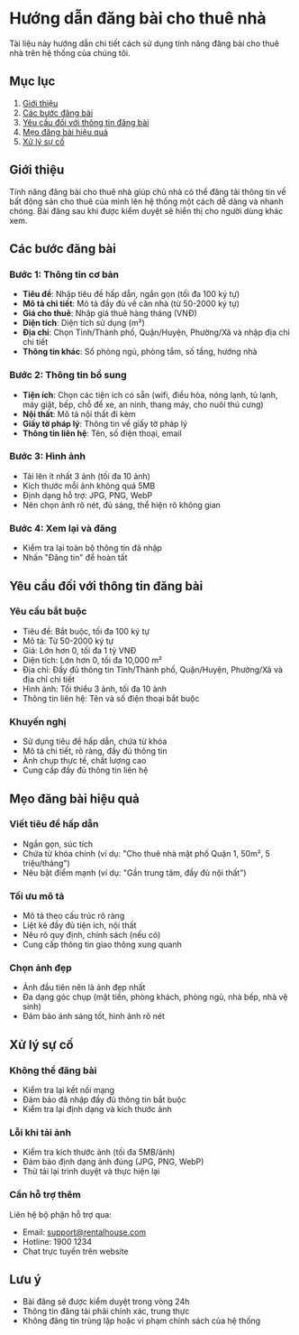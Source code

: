 # Hướng dẫn đăng bài cho thuê nhà

Tài liệu này hướng dẫn chi tiết cách sử dụng tính năng đăng bài cho thuê nhà trên hệ thống của chúng tôi.

## Mục lục
1. [Giới thiệu](#giới-thiệu)
2. [Các bước đăng bài](#các-bước-đăng-bài)
3. [Yêu cầu đối với thông tin đăng bài](#yêu-cầu-đối-với-thông-tin-đăng-bài)
4. [Mẹo đăng bài hiệu quả](#mẹo-đăng-bài-hiệu-quả)
5. [Xử lý sự cố](#xử-lý-sự-cố)

## Giới thiệu

Tính năng đăng bài cho thuê nhà giúp chủ nhà có thể đăng tải thông tin về bất động sản cho thuê của mình lên hệ thống một cách dễ dàng và nhanh chóng. Bài đăng sau khi được kiểm duyệt sẽ hiển thị cho người dùng khác xem.

## Các bước đăng bài

### Bước 1: Thông tin cơ bản
- **Tiêu đề**: Nhập tiêu đề hấp dẫn, ngắn gọn (tối đa 100 ký tự)
- **Mô tả chi tiết**: Mô tả đầy đủ về căn nhà (từ 50-2000 ký tự)
- **Giá cho thuê**: Nhập giá thuê hàng tháng (VNĐ)
- **Diện tích**: Diện tích sử dụng (m²)
- **Địa chỉ**: Chọn Tỉnh/Thành phố, Quận/Huyện, Phường/Xã và nhập địa chỉ chi tiết
- **Thông tin khác**: Số phòng ngủ, phòng tắm, số tầng, hướng nhà

### Bước 2: Thông tin bổ sung
- **Tiện ích**: Chọn các tiện ích có sẵn (wifi, điều hòa, nóng lạnh, tủ lạnh, máy giặt, bếp, chỗ để xe, an ninh, thang máy, cho nuôi thú cưng)
- **Nội thất**: Mô tả nội thất đi kèm
- **Giấy tờ pháp lý**: Thông tin về giấy tờ pháp lý
- **Thông tin liên hệ**: Tên, số điện thoại, email

### Bước 3: Hình ảnh
- Tải lên ít nhất 3 ảnh (tối đa 10 ảnh)
- Kích thước mỗi ảnh không quá 5MB
- Định dạng hỗ trợ: JPG, PNG, WebP
- Nên chọn ảnh rõ nét, đủ sáng, thể hiện rõ không gian

### Bước 4: Xem lại và đăng
- Kiểm tra lại toàn bộ thông tin đã nhập
- Nhấn "Đăng tin" để hoàn tất

## Yêu cầu đối với thông tin đăng bài

### Yêu cầu bắt buộc
- Tiêu đề: Bắt buộc, tối đa 100 ký tự
- Mô tả: Từ 50-2000 ký tự
- Giá: Lớn hơn 0, tối đa 1 tỷ VNĐ
- Diện tích: Lớn hơn 0, tối đa 10,000 m²
- Địa chỉ: Đầy đủ thông tin Tỉnh/Thành phố, Quận/Huyện, Phường/Xã và địa chỉ chi tiết
- Hình ảnh: Tối thiểu 3 ảnh, tối đa 10 ảnh
- Thông tin liên hệ: Tên và số điện thoại bắt buộc

### Khuyến nghị
- Sử dụng tiêu đề hấp dẫn, chứa từ khóa
- Mô tả chi tiết, rõ ràng, đầy đủ thông tin
- Ảnh chụp thực tế, chất lượng cao
- Cung cấp đầy đủ thông tin liên hệ

## Mẹo đăng bài hiệu quả

### Viết tiêu đề hấp dẫn
- Ngắn gọn, súc tích
- Chứa từ khóa chính (ví dụ: "Cho thuê nhà mặt phố Quận 1, 50m², 5 triệu/tháng")
- Nêu bật điểm mạnh (ví dụ: "Gần trung tâm, đầy đủ nội thất")

### Tối ưu mô tả
- Mô tả theo cấu trúc rõ ràng
- Liệt kê đầy đủ tiện ích, nội thất
- Nêu rõ quy định, chính sách (nếu có)
- Cung cấp thông tin giao thông xung quanh

### Chọn ảnh đẹp
- Ảnh đầu tiên nên là ảnh đẹp nhất
- Đa dạng góc chụp (mặt tiền, phòng khách, phòng ngủ, nhà bếp, nhà vệ sinh)
- Đảm bảo ánh sáng tốt, hình ảnh rõ nét

## Xử lý sự cố

### Không thể đăng bài
- Kiểm tra lại kết nối mạng
- Đảm bảo đã nhập đầy đủ thông tin bắt buộc
- Kiểm tra lại định dạng và kích thước ảnh

### Lỗi khi tải ảnh
- Kiểm tra kích thước ảnh (tối đa 5MB/ảnh)
- Đảm bảo định dạng ảnh đúng (JPG, PNG, WebP)
- Thử tải lại trình duyệt và thực hiện lại

### Cần hỗ trợ thêm
Liên hệ bộ phận hỗ trợ qua:
- Email: support@rentalhouse.com
- Hotline: 1900 1234
- Chat trực tuyến trên website

## Lưu ý
- Bài đăng sẽ được kiểm duyệt trong vòng 24h
- Thông tin đăng tải phải chính xác, trung thực
- Không đăng tin trùng lặp hoặc vi phạm chính sách của hệ thống
